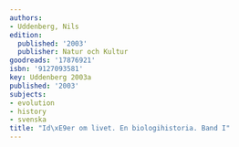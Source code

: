 ```yaml
---
authors:
- Uddenberg, Nils
edition:
  published: '2003'
  publisher: Natur och Kultur
goodreads: '17876921'
isbn: '9127093581'
key: Uddenberg 2003a
published: '2003'
subjects:
- evolution
- history
- svenska
title: "Id\xE9er om livet. En biologihistoria. Band I"
---
```


